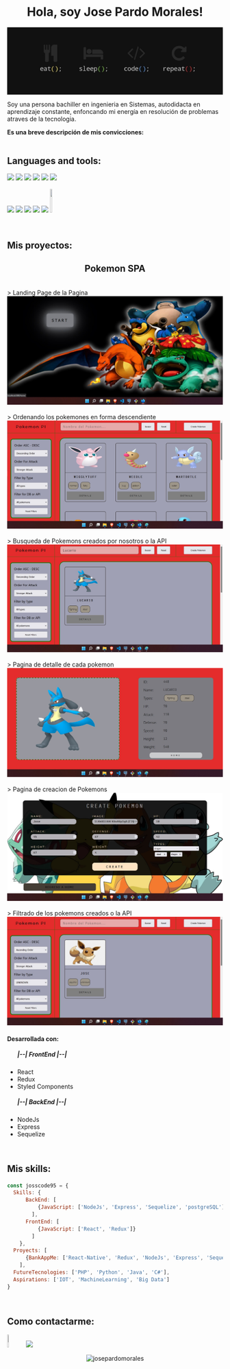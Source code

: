 <h1 align="center">Hola, soy Jose Pardo Morales! </h1>
<img align="center" src="img/coding.jpg">

<br>

<div>
  <p>
    Soy una persona bachiller en ingenieria en Sistemas, autodidacta en aprendizaje constante, enfoncando mi energía en resolución de problemas atraves de la tecnologia. 
  </p>
  <strong>Es una breve descripción de mis convicciones:</strong>
</div>

<br>

## Languages and tools:

<p>
  <code><img width="8%" src="https://www.vectorlogo.zone/logos/w3_html5/w3_html5-icon.svg"></code>
  <code><img width="10%" src="https://www.vectorlogo.zone/logos/w3_css/w3_css-official.svg"></code>
  <code><img width="9%" src="https://www.vectorlogo.zone/logos/javascript/javascript-icon.svg"></code>
  <code><img width="8.5%" src="https://www.vectorlogo.zone/logos/git-scm/git-scm-icon.svg"></code>
  <code><img width="9%" src="https://www.vectorlogo.zone/logos/reactjs/reactjs-icon.svg"></code>
  <code><img width="9%" src="https://www.vectorlogo.zone/logos/sass-lang/sass-lang-icon.svg"></code>
  <br>
  <br>
  <code><img width="9%" src="https://www.vectorlogo.zone/logos/expressjs/expressjs-icon.svg"></code>
  <code><img width="9%" src="https://www.vectorlogo.zone/logos/postgresql/postgresql-vertical.svg"></code>
  <code><img width="9%" src="https://www.vectorlogo.zone/logos/nodejs/nodejs-icon.svg"></code>
  <code><img width="9%" src="https://www.vectorlogo.zone/logos/typescriptlang/typescriptlang-icon.svg"></code>
  <code><img width="9%" src="https://www.vectorlogo.zone/logos/sequelizejs/sequelizejs-icon.svg"></code>
  <code><img width="10%" height="55" src="https://cdn.worldvectorlogo.com/logos/redux.svg"></code>
</p>

<br>

## Mis proyectos:

<h2 align="center">Pokemon SPA</h2>
<p>
  <br>
  > Landing Page de la Pagina
  <a><img src="img/landing.jpg"></a>
  <br>
  <br>
  > Ordenando los pokemones en forma descendiente 
  <a><img src="img/order.jpg"></a>
  <br>
  <br>
  > Busqueda de Pokemons creados por nosotros o la API 
  <a><img src="img/search.jpg"></a>
  <br>
  <br>
  > Pagina de detalle de cada pokemon
  <a><img src="img/detail.jpg"></a>
  <br>
  <br>
  > Pagina de creacion de Pokemons
  <a><img src="img/create.jpg"></a>
  <br>
  <br>
  > Filtrado de los pokemons creados o la API
  <a><img src="img/filter.jpg"></a>
</p>

<h4> Desarrollada con: </h4>
<ul>
  <h5>|--| FrontEnd |--|</h5>
    <li>React</li>
    <li>Redux</li>
    <li>Styled Components</li>
  <h5>|--| BackEnd |--|</h5>
    <li>NodeJs</li>
    <li>Express</li>
    <li>Sequelize</li>
</ul>

<br>

## Mis skills:

```js
const josscode95 = {
  Skills: {
      BackEnd: [
          {JavaScript: ['NodeJs', 'Express', 'Sequelize', 'postgreSQL']}
        ],
      FrontEnd: [
          {JavaScript: ['React', 'Redux']}
        ]
    },
  Proyects: [
      {BankAppMe: ['React-Native', 'Redux', 'NodeJs', 'Express', 'Sequelize', 'Passport']}
    ],
  FutureTecnologies: ['PHP', 'Python', 'Java', 'C#'],
  Aspirations: ['IOT', 'MachineLearning', 'Big Data']
}
```

<br>

## Como contactarme:

<span>
  <a href="https://www.linkedin.com/in/josspm26/" target="_blank"><img width="8%" height="30px" src="https://www.vectorlogo.zone/logos/linkedin/linkedin-tile.svg"></a>
  <a href="mailto:josmar.pm19@gmail.com" target="_blank"><img width="8%" src="https://www.vectorlogo.zone/logos/gmail/gmail-icon.svg"></a>
</span>

<p align="center"><img src="https://github-readme-stats.vercel.app/api/top-langs?username=josscode95&show_icons=true&locale=en&layout=compact" alt="josepardomorales" /></p>
